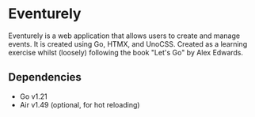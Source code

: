 # Eventurely

Eventurely is a web application that allows users to create and manage events. It is created using Go, HTMX, and UnoCSS. Created as a learning exercise whilst (loosely) following the book "Let's Go" by Alex Edwards.

## Dependencies

- Go v1.21
- Air v1.49 (optional, for hot reloading)